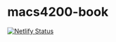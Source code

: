 # macs4200-book
[![Netlify Status](https://api.netlify.com/api/v1/badges/90dfb207-f79a-48e8-a033-0fa9a597312d/deploy-status)](https://app.netlify.com/sites/macs4200/deploys)
